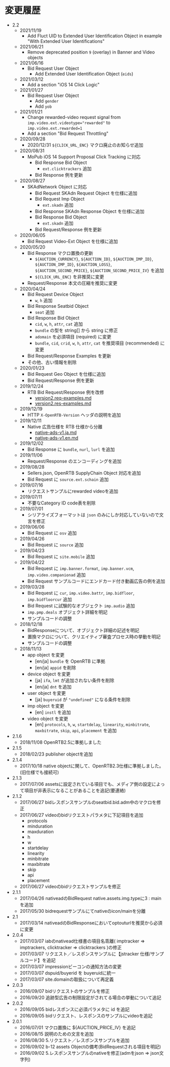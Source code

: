 # 変更履歴

* 2.2
    * 2021/11/19
        * Add Fluct UID to Extended User Identification Object in example "With Extended User Identifications"
    * 2021/06/21
        * Remove deprecated position `9` (overlay) in Banner and Video objects
    * 2021/06/16
        * Bid Request User Object
            * Add Extended User Identification Object (`eids`)
    * 2021/03/12
        * Add a section "iOS 14 Click Logic"
    * 2021/01/27
        * Bid Request User Object
            * Add `gender`
            * Add `yob`
    * 2021/01/21
        * Change rewarded-video request signal from `imp.video.ext.videotype="rewarded"` to `imp.video.ext.rewarded=1`
        * Add a section "Bid Request Throttling"
    * 2020/09/28
        * 2020/12/31 `${CLICK_URL_ENC}` マクロ廃止のお知らせ追加
    * 2020/08/31
        * MoPub iOS 14 Support Proposal Click Tracking に対応
            * Bid Response Bid Object
                * `ext.clicktrackers` 追加
            * Bid Response 例を更新
    * 2020/08/27
        * SKAdNetwork Object に対応
            * Bid Request SKAdn Request Object を仕様に追加
            * Bid Request Imp Object
                * `ext.skadn` 追加
            * Bid Response SKAdn Response Object を仕様に追加
            * Bid Response Bid Object
                * `ext.skadn` 追加
            * Bid Request/Response 例を更新
    * 2020/06/05
        * Bid Request Video-Ext Object を仕様に追加
    * 2020/05/20
        * Bid Response マクロ置換の更新
            * `${AUCTION_CURRENCY}`, `${AUCTION_ID}`, `${AUCTION_IMP_ID}`, `${AUCTION_IMP_ID}`, `${AUCTION_LOSS}`, `${AUCTION_SECOND_PRICE}`, `${AUCTION_SECOND_PRICE_IV}` を追加
            * `${CLICK_URL_ENC}` を非推奨に変更
        * Request/Response 本文の圧縮を推奨に変更
    * 2020/04/24
        * Bid Request Device Object
            * `w`, `h` 追加
        * Bid Response Seatbid Object
            * `seat` 追加
        * Bid Response Bid Object
            * `cid`, `w`, `h`, `attr`, `cat` 追加
            * `bundle` の型を string[] から string に修正
            * `adomain` を必須項目 (required) に変更
            * `bundle`, `cid`, `crid`, `w`, `h`, `attr`, `cat` を推奨項目 (recommended) に変更
        * Bid Request/Response Examples を更新
        * その他、古い情報を削除
    * 2020/01/23
        * Bid Request Geo Object を仕様に追加
        * Bid Request/Response 例を更新
    * 2019/12/24
        * RTB Bid Request/Response 例を改修
            * [version2.req-examples.md](version2.req-examples.md)
            * [version2.res-examples.md](version2.res-examples.md)
    * 2019/12/19
        * HTTP `X-OpenRTB-Version` ヘッダの説明を追加
    * 2019/12/11
        * Native 広告仕様を RTB 仕様から分離
            * [native-ads-v1.ja.md](native-ads-v1.ja.md)
            * [native-ads-v1.en.md](native-ads-v1.en.md)
    * 2019/12/02
        * Bid Response に `bundle`, `nurl`, `lurl` を追加
    * 2019/11/06
        * Request/Response のエンコーディングを追加
    * 2019/08/28
        * Sellers.json, OpenRTB SupplyChain Object 対応を追加
        * Bid Request に `source.ext.schain` 追加
    * 2019/07/16
        * リクエストサンプルにrewarded videoを追加
    * 2019/07/11
        * 不要なCategory ID code表を削除
    * 2019/07/01
        * シリアライズフォーマットは `json` のみにしか対応していないので文言を修正
    * 2019/06/06
        * Bid Request に `osv` 追加
    * 2019/04/26
        * Bid Request に `source` 追加
    * 2019/04/23
        * Bid Request に `site.mobile` 追加
    * 2019/04/22
        * Bid Request に `imp.banner.format`, `imp.banner.vcm`, `imp.video.companionad` 追加
        * Bid Request サンプルコードにエンドカード付き動画広告の例を追加
    * 2019/03/28
        * Bid Request に `cur`, `imp.video.battr`, `imp.bidfloor`, `imp.bidfloorcur` 追加
        * Bid Request に試験的なオブジェクト `imp.audio` 追加
        * `imp.pmp.deals` オブジェクト詳細を明記
        * サンプルコードの調整
    * 2018/12/18
        * BidResponseについて、オブジェクト詳細の記述を明記
        * 置換マクロについて、クリエイティブ審査プロセス時の挙動を明記
        * サンプルコードの調整
    * 2018/11/13
        * app object を変更
            * [en/ja] `bundle` を OpenRTB に準拠
            * [en/ja] `appid` を削除
        * device object を変更
            * [ja] `ifa`, `lmt` が追加されない条件を削除
            * [en/ja] `dnt` を追加
        * user object を変更
            * [ja] `buyeruid` が `"undefined"` になる条件を削除
        * imp object を変更
            * [en] `instl` を追加
        * video object を変更
            * [en] `protocols`, `h`, `w`, `startdelay`, `linearity`, `minbitrate`, `maxbitrate`, `skip`, `api`, `placement` を追加
* 2.1.6
    * 2018/11/08 OpenRTB2.5に準拠しました
* 2.1.5
    * 2018/02/23 publisher objectを追加
* 2.1.4
    * 2017/10/18 native objectに関して、OpenRTB2.3仕様に準拠しました。(旧仕様でも接続可)
* 2.1.3
    * 2017/07/06 assetsに設定されている項目でも、メディア側の設定によって項目が非表示になることがあることを追記(要連絡)
* 2.1.2
    * 2017/06/27 bidレスポンスサンプルのseatbid.bid.adm中のマクロを修正
    * 2017/06/27 videoのbidリクエストパラメタに下記項目を追加
        * protocols
        * minduration
        * maxduration
        * h
        * w
        * startdelay
        * linearity
        * minbitrate
        * maxbitrate
        * skip
        * api
        * placement
    * 2017/06/27 videoのbidリクエストサンプルを修正
* 2.1.1
    * 2017/04/26 nativeadのBidRequest native.assets.img.typeに3 : mainを追加
    * 2017/05/30 bidrequestサンプルにてnativeのicon/mainを分離
* 2.1
    * 2017/03/14 nativeadのBidResponseにおいてoptouturlを推奨から必須に変更
* 2.0.4
    * 2017/03/07 iabのnativead仕様書の項目名乖離( imptracker => imptrackers, clicktracker => clicktrackers )の修正
    * 2017/03/07 リクエスト／レスポンスサンプルに【jstracker 仕様/サンプルコード】を追記
    * 2017/03/07 impressionビーコンの通知方法の変更
    * 2017/03/07 dspuid/buyerid を buyeruidに統一
    * 2017/03/07 site.domainの取扱について再定義
* 2.0.3
    * 2016/09/07 bidリクエストのサンプルを修正
    * 2016/09/20 追跡型広告の制限設定がされてる場合の挙動について追記
* 2.0.2
    * 2016/09/05 bidレスポンスに必須パラメタに id を追記
    * 2016/09/05 bidリクエスト、レスポンスのサンプルにvideoを追記
* 2.0.1
    * 2016/07/01 マクロ置換に ${AUCTION_PRICE_IV} を追記
    * 2016/08/15 説明のための文言を追加
    * 2016/08/30 5.リクエスト／レスポンスサンプルを追加
    * 2016/09/02 b-12 assets Objectの備考(BidRequestされる項目を明記)
    * 2016/09/02 5.レスポンスサンプルのnativeを修正(admをjson => json文字列)

